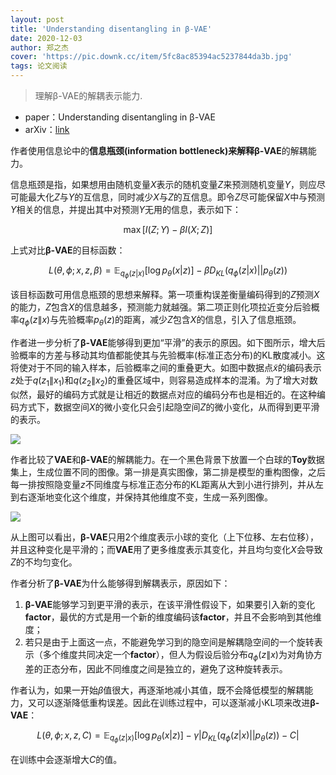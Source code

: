 ```yaml
---
layout: post
title: 'Understanding disentangling in β-VAE'
date: 2020-12-03
author: 郑之杰
cover: 'https://pic.downk.cc/item/5fc8ac85394ac5237844da3b.jpg'
tags: 论文阅读
---
```


> 理解β-VAE的解耦表示能力.

- paper：Understanding disentangling in β-VAE
- arXiv：[link](https://arxiv.org/abs/1804.03599)

作者使用信息论中的**信息瓶颈(information bottleneck)**来解释**β-VAE**的解耦能力。

信息瓶颈是指，如果想用由随机变量$X$表示的随机变量$Z$来预测随机变量$Y$，则应尽可能最大化$Z$与$Y$的互信息，同时减少$X$与$Z$的互信息。即令$Z$尽可能保留$X$中与预测$Y$相关的信息，并提出其中对预测$Y$无用的信息，表示如下：

$$ \mathop{\max} [I(Z;Y)- \beta I(X;Z)] $$

上式对比**β-VAE**的目标函数：

$$ L(\theta,\phi; x,z, \beta) = \mathbb{E}_{q_{\phi}(z|x)} [\log p_{\theta}(x | z)] - \beta D_{KL}(q_{\phi}(z|x)||p_{\theta}(z)) $$

该目标函数可用信息瓶颈的思想来解释。第一项重构误差衡量编码得到的$Z$预测$X$的能力，$Z$包含$X$的信息越多，预测能力就越强。第二项正则化项拉近变分后验概率$q_{\phi}(z\|x)$与先验概率$p_{\theta}(z)$的距离，减少$Z$包含$X$的信息，引入了信息瓶颈。

作者进一步分析了**β-VAE**能够得到更加“平滑”的表示的原因。如下图所示，增大后验概率的方差与移动其均值都能使其与先验概率(标准正态分布)的KL散度减小。这将使对于不同的输入样本，后验概率之间的重叠更大。如图中数据点$\tilde{x}$的编码表示$z$处于$q(z_1\|x_1)$和$q(z_2\|x_2)$的重叠区域中，则容易造成样本的混淆。为了增大对数似然，最好的编码方式就是让相近的数据点对应的编码分布也是相近的。在这种编码方式下，数据空间$X$的微小变化只会引起隐空间$Z$的微小变化，从而得到更平滑的表示。

![](https://pic.downk.cc/item/5fc9d8f9394ac52378ffb7c7.jpg)

作者比较了**VAE**和**β-VAE**的解耦能力。在一个黑色背景下放置一个白球的**Toy**数据集上，生成位置不同的图像。第一排是真实图像，第二排是模型的重构图像，之后每一排按照隐变量$z$不同维度与标准正态分布的KL距离从大到小进行排列，并从左到右逐渐地变化这个维度，并保持其他维度不变，生成一系列图像。

![](https://pic.downk.cc/item/5fc9d8e0394ac52378ffa3ce.jpg)

从上图可以看出，**β-VAE**只用$2$个维度表示小球的变化（上下位移、左右位移），并且这种变化是平滑的；而**VAE**用了更多维度表示其变化，并且均匀变化$X$会导致$Z$的不均匀变化。

作者分析了**β-VAE**为什么能够得到解耦表示，原因如下：
1. **β-VAE**能够学习到更平滑的表示，在该平滑性假设下，如果要引入新的变化**factor**，最优的方式是用一个新的维度编码该**factor**，并且不会影响到其他维度；
2. 若只是由于上面这一点，不能避免学习到的隐空间是解耦隐空间的一个旋转表示（多个维度共同决定一个**factor**），但人为假设后验分布$q_{\phi}(z\|x)$为对角协方差的正态分布，因此不同维度之间是独立的，避免了这种旋转表示。

作者认为，如果一开始$\beta$值很大，再逐渐地减小其值，既不会降低模型的解耦能力，又可以逐渐降低重构误差。因此在训练过程中，可以逐渐减小KL项来改进**β-VAE**：

$$ L(\theta,\phi; x,z, C) = \mathbb{E}_{q_{\phi}(z|x)} [\log p_{\theta}(x | z)] - \gamma | D_{KL}(q_{\phi}(z|x)||p_{\theta}(z)) - C| $$

在训练中会逐渐增大$C$的值。
